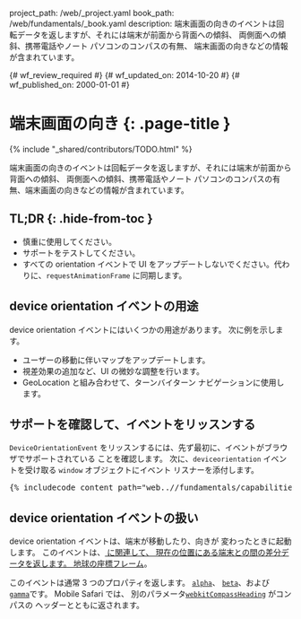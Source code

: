 project_path: /web/_project.yaml
book_path: /web/fundamentals/_book.yaml
description: 端末画面の向きのイベントは回転データを返しますが、それには端末が前面から背面への傾斜、 両側面への傾斜、携帯電話やノート パソコンのコンパスの有無、 端末画面の向きなどの情報が含まれています。

{# wf_review_required #}
{# wf_updated_on: 2014-10-20 #}
{# wf_published_on: 2000-01-01 #}

# 端末画面の向き {: .page-title }

{% include "_shared/contributors/TODO.html" %}



端末画面の向きのイベントは回転データを返しますが、それには端末が前面から背面への傾斜、 両側面への傾斜、携帯電話やノート パソコンのコンパスの有無、端末画面の向きなどの情報が含まれています。


## TL;DR {: .hide-from-toc }
- 慎重に使用してください。
- サポートをテストしてください。
- すべての orientation イベントで UI をアップデートしないでください。代わりに、<code>requestAnimationFrame</code> に同期します。


## device orientation イベントの用途

device orientation イベントにはいくつかの用途があります。  次に例を示します。

<ul>
  <li>ユーザーの移動に伴いマップをアップデートします。</li>
  <li>視差効果の追加など、UI の微妙な調整を行います。</li>
  <li>GeoLocation と組み合わせて、ターンバイターン ナビゲーションに使用します。</li>
</ul>

## サポートを確認して、イベントをリッスンする

`DeviceOrientationEvent` をリッスンするには、先ず最初に、イベントがブラウザでサポートされている
ことを確認します。  次に、`deviceorientation` イベントを受け取る `window` 
オブジェクトにイベント リスナーを添付します。 

<pre class="prettyprint">
{% includecode content_path="web..//fundamentals/capabilities/native-hardware/device-orientation/_code/dev-orientation.html" region_tag="devori" lang=javascript %}
</pre>

## device orientation イベントの扱い

device orientation イベントは、端末が移動したり、向きが
変わったときに起動します。  このイベントは、<a href="index.html#earth-coordinate-frame"> に関連して、
現在の位置にある端末との間の差分データを返します。
地球の座標フレーム</a>。

このイベントは通常 3 つのプロパティを返します。 
<a href="index.html#rotation-data">`alpha`</a>、
<a href="index.html#rotation-data">`beta`</a>、および 
<a href="index.html#rotation-data">`gamma`</a>です。  Mobile Safari では、
別のパラメータ<a href="https://developer.apple.com/library/safari/documentation/SafariDOMAdditions/Reference/DeviceOrientationEventClassRef/DeviceOrientationEvent/DeviceOrientationEvent.html">`webkitCompassHeading`</a> がコンパスの
ヘッダーとともに返されます。


